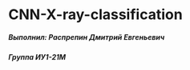 # CNN-X-ray-classification

<h5 align="left">Выполнил: Распрепин Дмитрий Евгеньевич</h3>
<h5 align="left">Группа ИУ1-21М</h3>
